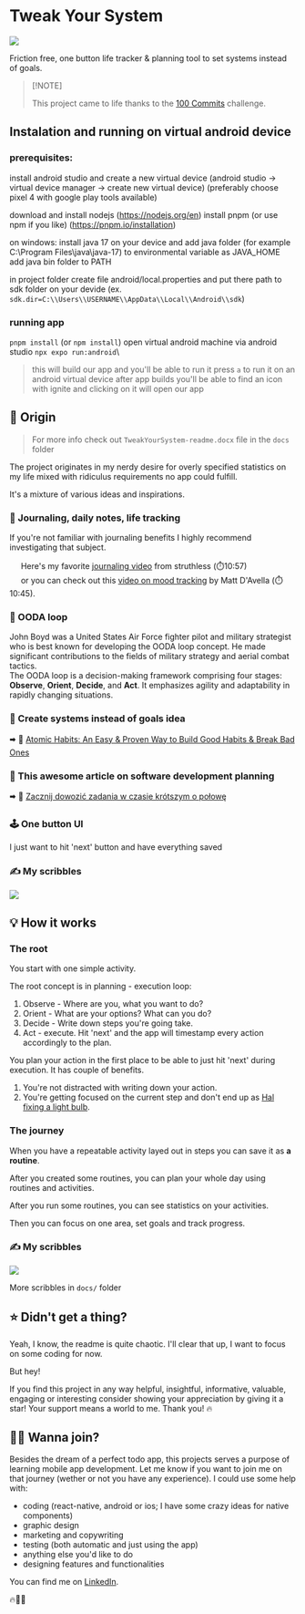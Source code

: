 # Tweak Your System
<img src="https://img.shields.io/badge/React_Native-20232A?style=for-the-badge&logo=react&logoColor=61DAFB" />

Friction free, one button life tracker &amp; planning tool to set systems instead of goals.

>
> \[!NOTE]
>
> This project came to life thanks to the [100 Commits](https://100commitow.pl/) challenge.

## Instalation and running on virtual android device

### prerequisites:
install android studio and create a new virtual device (android studio -> virtual device manager -> create new virtual device)
(preferably choose pixel 4 with google play tools available)

download and install nodejs (https://nodejs.org/en)
install pnpm (or use npm if you like) (https://pnpm.io/installation)

on windows:
install java 17 on your device and add java folder (for example C:\Program Files\java\java-17) to environmental variable as JAVA_HOME
add java bin folder to PATH

in project folder create file android/local.properties and put there path to sdk folder on your devide (ex. `sdk.dir=C:\\Users\\USERNAME\\AppData\\Local\\Android\\sdk`)

### running app
`pnpm install` (or `npm install`)
open virtual android machine via android studio
`npx expo run:android`\
> this will build our app and you'll be able to run it
press `a` to run it on an android virtual device
after app builds you'll be able to find an icon with ignite and clicking on it will open our app


## 📜 Origin

> For more info check out `TweakYourSystem-readme.docx` file in the `docs` folder

The project originates in my nerdy desire for overly specified statistics on my life mixed with ridiculus requirements no app could fulfill.

It's a mixture of various ideas and inspirations. 

### 📓 Journaling, daily notes, life tracking

If you're not familiar with journaling benefits I highly recommend investigating that subject.

<img src="https://em-content.zobj.net/content/2020/04/05/yt.png" width="16px" height="16px"/> Here's my favorite [journaling video](https://www.youtube.com/watch?v=dArgOrm98Bk) from struthless (⏱️10:57)\
<img src="https://em-content.zobj.net/content/2020/04/05/yt.png" width="16px" height="16px"/> or you can check out this [video on mood tracking](https://www.youtube.com/watch?v=TA4-qQ5wEns) by Matt D'Avella (⏱️10:45).

### 🔁 OODA loop

John Boyd was a United States Air Force fighter pilot and military strategist who is best known for developing the OODA loop concept. He made significant contributions to the fields of military strategy and aerial combat tactics.\
The OODA loop is a decision-making framework comprising four stages: **Observe**, **Orient**, **Decide**, and **Act**. It emphasizes agility and adaptability in rapidly changing situations.

### 🌌 Create systems instead of goals idea

🠮 📖 [Atomic Habits: An Easy & Proven Way to Build Good Habits & Break Bad Ones](https://www.goodreads.com/book/show/40121378-atomic-habits)

### 🤔 This awesome article on software development planning

🠮 📖 [Zacznij dowozić zadania w czasie krótszym o połowę](https://kjendrzyca.notion.site/kjendrzyca/Zacznij-dowozi-zadania-w-czasie-kr-tszym-o-po-ow-8073e7f6a8b44bcf8168ea178fed5901)

### 🕹️ One button UI

I just want to hit 'next' button and have everything saved

### ✍️ My scribbles

<img src="https://github.com/krzysztof-tys/tweak-your-system/blob/main/docs/%5B1%5D%20overall%20draft.jpg" />

## 💡 How it works

### The root

You start with one simple activity.

The root concept is in planning - execution loop:

1. Observe - Where are you, what you want to do?
2. Orient - What are your options? What can you do?
3. Decide - Write down steps you're going take.
4. Act - execute. Hit 'next' and the app will timestamp every action accordingly to the plan.

You plan your action in the first place to be able to just hit 'next' during execution. It has couple of benefits. 
1. You're not distracted with writing down your action.
2. You're getting focused on the current step and don't end up as [Hal fixing a light bulb](https://www.youtube.com/watch?v=AbSehcT19u0).

### The journey

When you have a repeatable activity layed out in steps you can save it as **a routine**.

After you created some routines, you can plan your whole day using routines and activities.

After you run some routines, you can see statistics on your activities.

Then you can focus on one area, set goals and track progress. 

### ✍️ My scribbles

<img src="https://github.com/krzysztof-tys/tweak-your-system/blob/main/docs/%5B3%5D%20initial%20tasks.jpg" />

More scribbles in `docs/` folder

## ⭐ Didn't get a thing?

Yeah, I know, the readme is quite chaotic. I'll clear that up, I want to focus on some coding for now.

But hey! 

If you find this project in any way helpful, insightful, informative, valuable, engaging or interesting consider showing your appreciation by giving it a star! Your support means a world to me. Thank you! 🔥

## 💃🕺 Wanna join?

Besides the dream of a perfect todo app, this projects serves a purpose of learning mobile app development. Let me know if you want to join me on that journey (wether or not you have any experience). I could use some help with:

- coding (react-native, android or ios; I have some crazy ideas for native components)
- graphic design
- marketing and copywriting 
- testing (both automatic and just using the app)
- anything else you'd like to do
- designing features and functionalities

You can find me on [LinkedIn](https://www.linkedin.com/in/krzysztof-tys/).

🔥📱🧠
